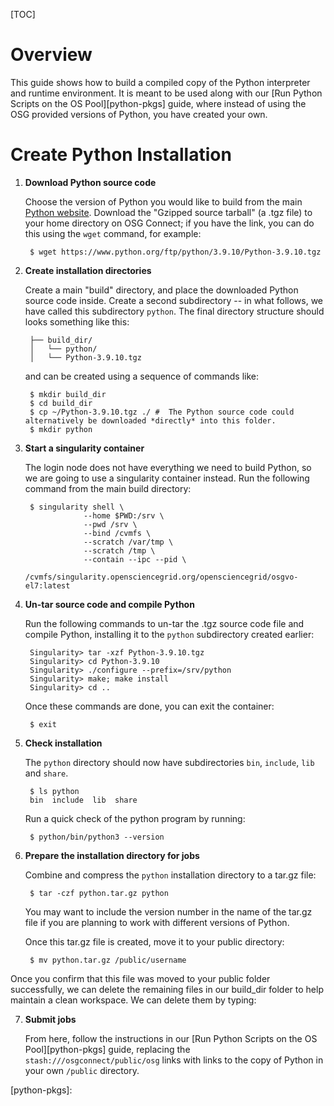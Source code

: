 [title]: - "Build a Copy of Python"

[TOC]

# Overview

This guide shows how to build a compiled copy of the Python interpreter and 
runtime environment. It is meant to be used along with 
our [Run Python Scripts on the OS Pool][python-pkgs] guide, where instead of using 
the OSG provided versions of Python, you have created your own. 

# Create Python Installation

1. **Download Python source code**

	Choose the version of Python you would like to build from the main 
	[Python website](https://www.python.org/downloads/source/). Download the "Gzipped 
	source tarball" (a .tgz file) to your home 
	directory on OSG Connect; if you have the link, you can do this using the 
	`wget` command, for example: 

		$ wget https://www.python.org/ftp/python/3.9.10/Python-3.9.10.tgz

2. **Create installation directories**

	Create a main "build" directory, and place the downloaded Python source code inside. 
	Create a second subdirectory -- in what follows, we have called this subdirectory `python`. 
	The final directory structure should looks something like this:

		├── build_dir/
		│   └── python/ 
		│   └── Python-3.9.10.tgz

	and can be created using a sequence of commands like: 

		$ mkdir build_dir
		$ cd build_dir
		$ cp ~/Python-3.9.10.tgz ./ #  The Python source code could alternatively be downloaded *directly* into this folder.
		$ mkdir python

3. **Start a singularity container**

	The login node does not have everything we need to build Python, so we 
	are going to use a singularity container instead. Run the following command 
	from the main build directory: 

		$ singularity shell \
					--home $PWD:/srv \
					--pwd /srv \
					--bind /cvmfs \
					--scratch /var/tmp \
					--scratch /tmp \
					--contain --ipc --pid \
					/cvmfs/singularity.opensciencegrid.org/opensciencegrid/osgvo-el7:latest

4. **Un-tar source code and compile Python**

	Run the following commands to un-tar the .tgz source code file and 
	compile Python, installing it to the `python` subdirectory created earlier: 

		Singularity> tar -xzf Python-3.9.10.tgz
		Singularity> cd Python-3.9.10
		Singularity> ./configure --prefix=/srv/python
		Singularity> make; make install
		Singularity> cd ..

	Once these commands are done, you can exit the container: 

		$ exit

5. **Check installation**

	The `python` directory should now have subdirectories `bin`, `include`, `lib` and `share`.

		$ ls python
		bin  include  lib  share

	Run a quick check of the python program by running: 

		$ python/bin/python3 --version

6. **Prepare the installation directory for jobs**

	Combine and compress the `python` installation directory to a tar.gz file: 

		$ tar -czf python.tar.gz python

	You may want to include the version number in the name of the tar.gz file if you 
	are planning to work with different versions of Python. 

	Once this tar.gz file is created, move it to your public directory: 

		$ mv python.tar.gz /public/username
Once you confirm that this file was moved to your public folder successfully, we can delete the remaining files in our build_dir folder to help maintain a clean workspace. We can delete them by typing: 

7. **Submit jobs**

	From here, follow the instructions in our [Run Python Scripts on the OS Pool][python-pkgs] 
	guide, replacing the `stash:///osgconnect/public/osg` links with links to the copy of 
	Python in your own `/public` directory. 

[python-pkgs]: 
